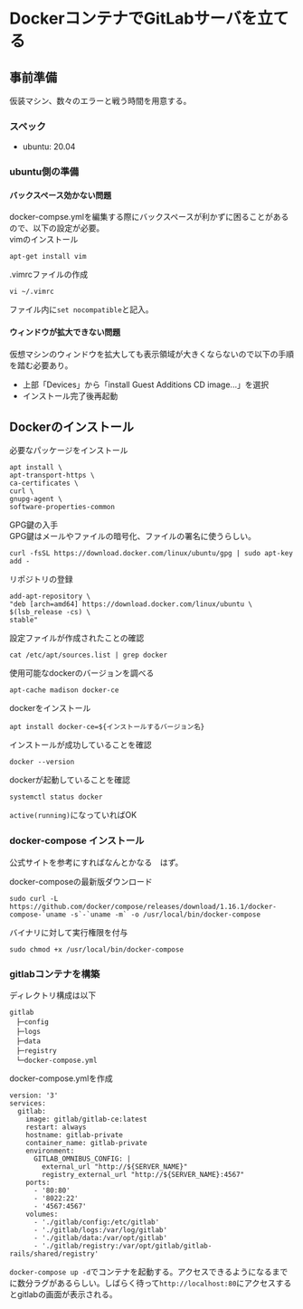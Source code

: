 # DockerコンテナでGitLabサーバを立てる

## 事前準備
仮装マシン、数々のエラーと戦う時間を用意する。

### スペック
- ubuntu: 20.04

### ubuntu側の準備

#### バックスペース効かない問題
docker-compse.ymlを編集する際にバックスペースが利かずに困ることがあるので、以下の設定が必要。  
vimのインストール
```
apt-get install vim
```
.vimrcファイルの作成
```
vi ~/.vimrc
```
ファイル内に`set nocompatible`と記入。

#### ウィンドウが拡大できない問題
仮想マシンのウィンドウを拡大しても表示領域が大きくならないので以下の手順を踏む必要あり。
- 上部「Devices」から「install Guest Additions CD image...」を選択
- インストール完了後再起動


## Dockerのインストール
必要なパッケージをインストール
```
apt install \
apt-transport-https \
ca-certificates \
curl \
gnupg-agent \
software-properties-common
```
GPG鍵の入手  
GPG鍵はメールやファイルの暗号化、ファイルの署名に使うらしい。
```
curl -fsSL https://download.docker.com/linux/ubuntu/gpg | sudo apt-key  add -
```
リポジトリの登録
```
add-apt-repository \
"deb [arch=amd64] https://download.docker.com/linux/ubuntu \
$(lsb_release -cs) \
stable"
```
設定ファイルが作成されたことの確認
```
cat /etc/apt/sources.list | grep docker
```
使用可能なdockerのバージョンを調べる
```
apt-cache madison docker-ce
```
dockerをインストール
```
apt install docker-ce=${インストールするバージョン名}
```
インストールが成功していることを確認
```
docker --version
```
dockerが起動していることを確認
```
systemctl status docker
```
`active(running)`になっていればOK

### docker-compose インストール
公式サイトを参考にすればなんとかなる　はず。  

docker-composeの最新版ダウンロード
```
sudo curl -L https://github.com/docker/compose/releases/download/1.16.1/docker-compose-`uname -s`-`uname -m` -o /usr/local/bin/docker-compose
```
バイナリに対して実行権限を付与
```
sudo chmod +x /usr/local/bin/docker-compose
```

### gitlabコンテナを構築
ディレクトリ構成は以下
```
gitlab
　├─config
　├─logs
　├─data
　├─registry
　└─docker-compose.yml
```
docker-compose.ymlを作成
```
version: '3'
services:
  gitlab:
    image: gitlab/gitlab-ce:latest
    restart: always
    hostname: gitlab-private
    container_name: gitlab-private
    environment:
      GITLAB_OMNIBUS_CONFIG: |
        external_url "http://${SERVER_NAME}"
        registry_external_url "http://${SERVER_NAME}:4567"
    ports:
      - '80:80'
      - '8022:22'
      - '4567:4567'
    volumes:
      - './gitlab/config:/etc/gitlab'
      - './gitlab/logs:/var/log/gitlab'
      - './gitlab/data:/var/opt/gitlab'
      - './gitlab/registry:/var/opt/gitlab/gitlab-rails/shared/registry'
```
`docker-compose up -d`でコンテナを起動する。アクセスできるようになるまでに数分ラグがあるらしい。しばらく待って`http://localhost:80`にアクセスするとgitlabの画面が表示される。
